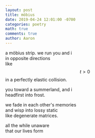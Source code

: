 ```yaml
---
layout: post
title: möbius
date: 2019-04-24 12:01:00 -0700
categories: poetry
math: true
comments: true
author: Aaron
---
```



a möbius strip. we run you and i  
in opposite directions  
like $$t>0$$ in a perfectly elastic collision.  

you toward a summerland, and i  
headfirst into frost.  

we fade in each other's memories  
and wisp into lossy static  
like degenerate matrices.  

all the while unaware  
that our lives form  